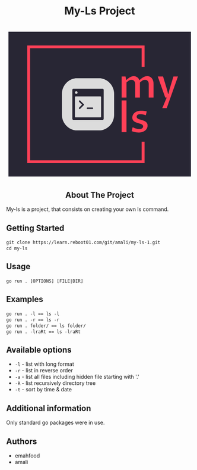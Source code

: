 <h1 align="center">My-Ls Project</h1>

<h1 align=center>

<!-- ![Push-swap](myLsLogo.png) -->
![Push-swap](logo1.png)

</h1>

<h2 align="center">About The Project</h2>
My-ls is a project, that consists on creating your own ls command.

## Getting Started
```console
git clone https://learn.reboot01.com/git/amali/my-ls-1.git
cd my-ls
```

## Usage
```
go run . [OPTIONS] [FILE|DIR]
```

## Examples
```
go run . -l == ls -l
go run . -r == ls -r
go run . folder/ == ls folder/
go run . -lraRt == ls -lraRt
```

## Available options

* <code>-l</code> - list with long format
* <code>-r</code> - list in reverse order
* <code>-a</code> - list all files including hidden file starting with '.'
* <code>-R</code> - list recursively directory tree
* <code>-t</code> - sort by time & date

## Additional information

Only standard go packages were in use.

## Authors

- emahfood
- amali
